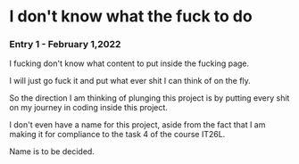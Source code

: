 
# I don't know what the fuck to do      
### Entry 1 - February 1,2022     

I fucking don't know what content to put inside the fucking page.

I will just go fuck it and put what ever shit I can think of on 
the fly. 

So the direction I am thinking of plunging this project is by putting 
every shit on my journey in coding inside this project. 

I don't even have a name for this project, aside from the fact that I 
am making it for compliance to the task 4 of the course IT26L.

Name is to be decided.
